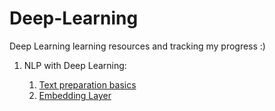 # Deep-Learning
Deep Learning learning resources and tracking my progress :)

1. NLP with Deep Learning:
   
   1. [Text preparation basics](https://docs.google.com/document/d/1BIZB8h99gJ-nYwXigYFN5oTKsYTzdwlJsf8OOLtyKic/edit?usp=sharing)
   2. [Embedding Layer](https://docs.google.com/document/d/1xL50Ng-bB0d5gP38FlEg0hyPKDrEnwYKGcvzVH90JYQ/edit)
